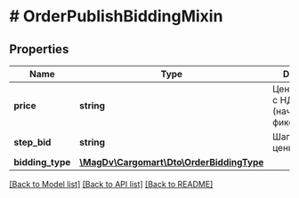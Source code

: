# # OrderPublishBiddingMixin

## Properties

Name | Type | Description | Notes
------------ | ------------- | ------------- | -------------
**price** | **string** | Цена перевозки с НДС (начальная или фиксированная) | [optional]
**step_bid** | **string** | Шаг изменения цены заказа | [optional]
**bidding_type** | [**\MagDv\Cargomart\Dto\OrderBiddingType**](OrderBiddingType.md) |  |

[[Back to Model list]](../../README.md#models) [[Back to API list]](../../README.md#endpoints) [[Back to README]](../../README.md)
